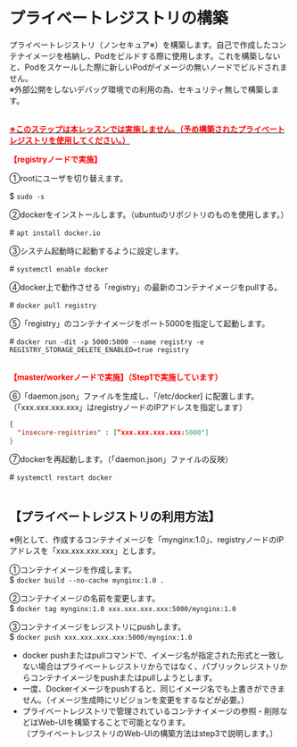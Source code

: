 # プライベートレジストリの構築  
プライベートレジストリ（ノンセキュア※）を構築します。自己で作成したコンテナイメージを格納し、Podをビルドする際に使用します。これを構築しないと、Podをスケールした際に新しいPodがイメージの無いノードでビルドされません。  
※外部公開をしないデバッグ環境での利用の為、セキュリティ無しで構築します。  
<br>

<u>**<span style="color: red; ">※このステップは本レッスンでは実施しません。（予め構築されたプライベートレジストリを使用してください。）</span>**</u>  

**<span style="color: red; ">【registryノードで実施】</span>**  

①rootにユーザを切り替えます。  

$ `sudo -s`  

②dockerをインストールします。（ubuntuのリポジトリのものを使用します。）  

\# `apt install docker.io`  

③システム起動時に起動するように設定します。  

\# `systemctl enable docker`  

④docker上で動作させる「registry」の最新のコンテナイメージをpullする。

\# `docker pull registry`

⑤「registry」のコンテナイメージをポート5000を指定して起動します。

\# `docker run -dit -p 5000:5000 --name registry -e　REGISTRY_STORAGE_DELETE_ENABLED=true registry`  
<br>

**<span style="color: red; ">【master/workerノードで実施】（Step1で実施しています）</span>**  

⑥「daemon.json」ファイルを生成し、「/etc/docker]
に配置します。（「xxx.xxx.xxx.xxx」はregistryノードのIPアドレスを指定します）  
```json
{
  "insecure-registries" : [“xxx.xxx.xxx.xxx:5000"]
}
```

⑦dockerを再起動します。（「daemon.json」ファイルの反映）  

\# `systemctl restart docker`  
<br>

## 【プライベートレジストリの利用方法】  
※例として、作成するコンテナイメージを「mynginx:1.0」、registryノードのIPアドレスを「xxx.xxx.xxx.xxx」とします。

①コンテナイメージを作成します。  
$ `docker build --no-cache mynginx:1.0 .`  

②コンテナイメージの名前を変更します。  
$ `docker tag mynginx:1.0 xxx.xxx.xxx.xxx:5000/mynginx:1.0`  

③コンテナイメージをレジストリにpushします。  
$ `docker push xxx.xxx.xxx.xxx:5000/mynginx:1.0`  

- docker pushまたはpullコマンドで、イメージ名が指定された形式と一致しない場合はプライベートレジストリからではなく、パブリックレジストリからコンテナイメージをpushまたはpullしようとします。  
- 一度、Dockerイメージをpushすると、同じイメージ名でも上書きができません。（イメージ生成時にリビジョンを変更をするなどが必要。）  
- プライベートレジストリで管理されているコンテナイメージの参照・削除などはWeb-UIを構築することで可能となります。    
（プライベートレジストリのWeb-UIの構築方法はstep3で説明します。）  

